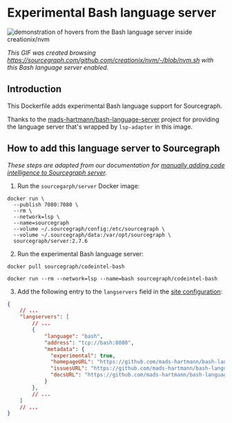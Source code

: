 # Experimental Bash language server 

![demonstration of hovers from the Bash language server inside creationix/nvm](https://cl.ly/271p292i342p/Screen%20Recording%202018-05-07%20at%2009.19%20AM.gif)

*This GIF was created browsing https://sourcegraph.com/github.com/creationix/nvm/-/blob/nvm.sh with this Bash language server enabled.*

## Introduction

This Dockerfile adds experimental Bash language support for Sourcegraph. 

Thanks to the [mads-hartmann/bash-language-server](https://github.com/mads-hartmann/bash-language-server) project for providing the language server that's wrapped by `lsp-adapter` in this image.

## How to add this language server to Sourcegraph

*These steps are adapted from our documentation for [manually adding code intelligence to Sourcegraph server](https://about.sourcegraph.com/docs/code-intelligence/install-manual/).*

1. Run the `sourcegarph/server` Docker image: 

```shell
docker run \
  --publish 7080:7080 \
  --rm \
  --network=lsp \
  --name=sourcegraph 
  --volume ~/.sourcegraph/config:/etc/sourcegraph \
  --volume ~/.sourcegraph/data:/var/opt/sourcegraph \
  sourcegraph/server:2.7.6
```

2. Run the experimental Bash language server:

  ```shell
  docker pull sourcegraph/codeintel-bash

  docker run --rm --network=lsp --name=bash sourcegraph/codeintel-bash
  ```

3. Add the following entry to the `langservers` field in the [site configuration](https://about.sourcegraph.com/docs/config):

  ```json
  {
      // ...
      "langservers": [
          // ...
          {
              "language": "bash",
              "address": "tcp://bash:8080",
              "metadata": {
                "experimental": true,
                "homepageURL": "https://github.com/mads-hartmann/bash-language-server", 
                "issuesURL": "https://github.com/mads-hartmann/bash-language-server/issues", 
                "docsURL": "https://github.com/mads-hartmann/bash-language-server/blob/master/README.md"
              }
          },
          // ...
      ]
      // ...
  }
  ```
